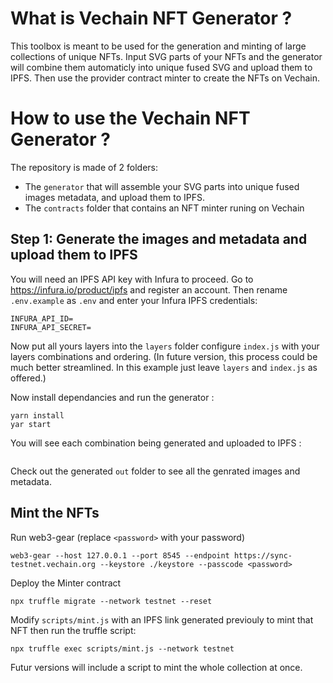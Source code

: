 # What is Vechain NFT Generator ?

This toolbox is meant to be used for the generation and minting of large collections of unique NFTs.
Input SVG parts of your NFTs and the generator will combine them automaticly into unique fused SVG and upload them to IPFS.
Then use the provider contract minter to create the NFTs on Vechain.

# How to use the Vechain NFT Generator ?

The repository is made of 2 folders:
- The `generator` that will assemble your SVG parts into unique fused images metadata, and upload them to IPFS.
- The `contracts` folder that contains an NFT minter runing on Vechain

## Step 1: Generate the images and metadata and upload them to IPFS

You will need an IPFS API key with Infura to proceed. Go to https://infura.io/product/ipfs and register an account.
Then rename `.env.example` as `.env` and enter your Infura IPFS credentials:

```
INFURA_API_ID=
INFURA_API_SECRET=
```

Now put all yours layers into the `layers` folder configure `index.js` with your layers combinations and ordering. (In future version, this process could be much better streamlined. In this example just leave `layers` and `index.js` as offered.)

Now install dependancies and run the generator :

```
yarn install
yar start
```

You will see each combination being generated and uploaded to IPFS :
```

```

Check out the generated `out` folder to see all the genrated images and metadata.


## Mint the NFTs

Run web3-gear (replace `<password>` with your password)
```
web3-gear --host 127.0.0.1 --port 8545 --endpoint https://sync-testnet.vechain.org --keystore ./keystore --passcode <password>
```

Deploy the Minter contract
```
npx truffle migrate --network testnet --reset
```

Modify `scripts/mint.js` with an IPFS link generated previouly to mint that NFT then run the truffle script:
```
npx truffle exec scripts/mint.js --network testnet
```

Futur versions will include a script to mint the whole collection at once.

